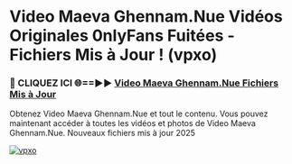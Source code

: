 # Video Maeva Ghennam.Nue Vidéos Originales 0nlyFans Fuitées - Fichiers Mis à Jour ! (vpxo)

<h3>🔴 CLIQUEZ ICI 🌐==►► <a href="https://tinyurl.com/2pmr4ezf" rel="nofollow">Video Maeva Ghennam.Nue Fichiers Mis à Jour</a></h3>

Obtenez Video Maeva Ghennam.Nue et tout le contenu. Vous pouvez maintenant accéder à toutes les vidéos et photos de Video Maeva Ghennam.Nue. Nouveaux fichiers mis à jour 2025

[![vpxo](https://i.imgur.com/6SNvagu.gif)](https://tinyurl.com/2pmr4ezf)
